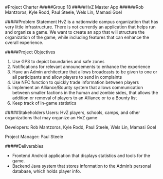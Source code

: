#Project Charter
#####Group 18
#####HvZ Master App
######Rob Mantzoros, Kyle Rodd, Paul Steele, Wels Lin, Mamasi Goel

#####Problem Statement
HvZ is a nationwide campus organization that has very little infrastructure.  There is not currently an application that helps run and organize a game.  We want to create an app that will structure the organization of the game, while including features that can enhance the overall experience.

#####Project Objectives

1.	Use GPS to depict boundaries and safe zones
2.	Notifications for relevant announcements to enhance the experience
3.	Have an Admin architecture that allows broadcasts to be given to one or all participants and allow players to send in complaints
4.	Use NFC function to quickly trade information between players
5.	Implement an Alliance/Bounty system that allows communication between smaller factions in the human and zombie sides, that allows the addition or removal of players to an Alliance or to a Bounty list
6.	Keep track of in-game statistics

#####Stakeholders
Users: HvZ players, schools, camps, and other organizations that may organize an HvZ game

Developers: Rob Mantzoros, Kyle Rodd, Paul Steele, Wels Lin, Mamasi Goel

Project Manager: Paul Steele

#####Deliverables

* Frontend Android application that displays statistics and tools for the game.
* Backend Java system that stores information to the Admin’s personal database, which holds player info.

